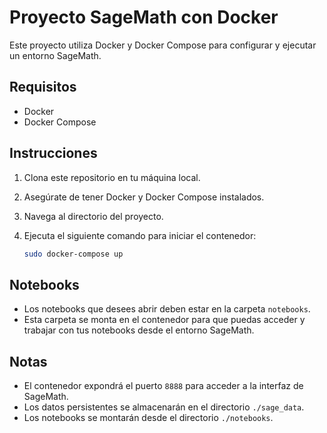 
# Proyecto SageMath con Docker

Este proyecto utiliza Docker y Docker Compose para configurar y ejecutar un entorno SageMath.

## Requisitos

- Docker
- Docker Compose

## Instrucciones

1. Clona este repositorio en tu máquina local.
2. Asegúrate de tener Docker y Docker Compose instalados.
3. Navega al directorio del proyecto.
4. Ejecuta el siguiente comando para iniciar el contenedor:

   ```bash
   sudo docker-compose up
   ```

## Notebooks

* Los notebooks que desees abrir deben estar en la carpeta `notebooks`.
* Esta carpeta se monta en el contenedor para que puedas acceder y trabajar con tus notebooks desde el entorno SageMath.

## Notas

* El contenedor expondrá el puerto `8888` para acceder a la interfaz de SageMath.
* Los datos persistentes se almacenarán en el directorio `./sage_data`.
* Los notebooks se montarán desde el directorio `./notebooks`.
